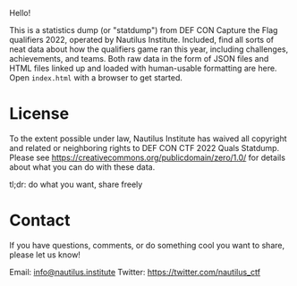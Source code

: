 Hello!

This is a statistics dump (or "statdump") from DEF CON Capture the Flag
qualifiers 2022, operated by Nautilus Institute.
Included, find all
sorts of neat data about how the qualifiers game ran this year, including
challenges, achievements, and teams.
Both raw data in the form of JSON files and
HTML files linked up and loaded with human-usable formatting are here. Open
`index.html` with a browser to get started.

# License

To the extent possible under law, Nautilus Institute has waived all
copyright and related or neighboring rights to DEF CON CTF 2022 Quals Statdump.
Please see https://creativecommons.org/publicdomain/zero/1.0/ for details about
what you can do with these data.

tl;dr: do what you want, share freely

# Contact

If you have questions, comments, or do something cool you want to share, please
let us know!

Email: info@nautilus.institute
Twitter: https://twitter.com/nautilus_ctf
